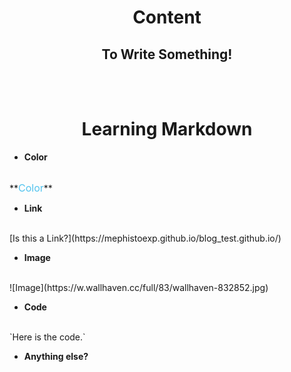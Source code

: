 # **<center>Content</center>**

## **<center>To Write Something!</center>**
<br>
<br>


# **<center>Learning Markdown</center>**




* **Color**
<br>
**<font color="#52c3ee" size=3>Color</font>**

* **Link**
<br>
[Is this a Link?](https://mephistoexp.github.io/blog_test.github.io/)

* **Image**
<br>
![Image](https://w.wallhaven.cc/full/83/wallhaven-832852.jpg)

* **Code**
<br>
`Here is the code.`

* **Anything else?**

<br>
<br>
<br>





